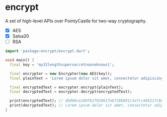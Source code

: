 # encrypt
A set of high-level APIs over PointyCastle for two-way cryptography.

- [x] AES
- [x] Salsa20
- [ ] RSA

```dart
import 'package:encrypt/encrypt.dart';

void main() {
  final key = 'my32lengthsupersecretnooneknows1';

  final encrypter = new Encrypter(new AES(key));
  final plainText = 'Lorem ipsum dolor sit amet, consectetur adipiscing elit ........';

  final encryptedText = encrypter.encrypt(plainText);
  final decryptedText = encrypter.decrypt(encryptedText);

  print(encryptedText); // db066ce180f62f020617eb720b891c1efcc48b217cb83272812a8efe3b30e7eae4373ddcede4ea77bdae77d126d95457b3759b1983bf4cb4a6a5b051a5690bdf
  print(decryptedText); // Lorem ipsum dolor sit amet, consectetur adipiscing elit ........
}
```
